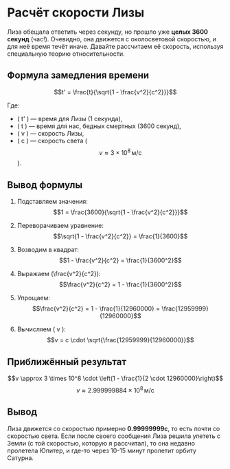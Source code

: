 # Расчёт скорости Лизы

Лиза обещала ответить через секунду, но прошло уже **целых 3600 секунд** (час!). Очевидно, она движется с околосветовой скоростью, и для неё время течёт иначе. Давайте рассчитаем её скорость, используя специальную теорию относительности.

## Формула замедления времени
$$t' = \frac{t}{\sqrt{1 - \frac{v^2}{c^2}}}$$

Где:
- \( t' \) — время для Лизы (1 секунда),
- \( t \) — время для нас, бедных смертных (3600 секунд),
- \( v \) — скорость Лизы,
- \( c \) — скорость света ($$v \approx 3 \times 10^8 \, \text{м/с}$$).

## Вывод формулы
1. Подставляем значения:
   $$1 = \frac{3600}{\sqrt{1 - \frac{v^2}{c^2}}}$$

2. Переворачиваем уравнение:
   $$\sqrt{1 - \frac{v^2}{c^2}} = \frac{1}{3600}$$

3. Возводим в квадрат:
   $$1 - \frac{v^2}{c^2} = \frac{1}{3600^2}$$

4. Выражаем \(\frac{v^2}{c^2}\):
   $$\frac{v^2}{c^2} = 1 - \frac{1}{3600^2}$$

5. Упрощаем:
   $$\frac{v^2}{c^2} = 1 - \frac{1}{12960000} = \frac{12959999}{12960000}$$

6. Вычисляем \( v \):
   $$v = c \cdot \sqrt{\frac{12959999}{12960000}}$$

## Приближённый результат
$$v \approx 3 \times 10^8 \cdot \left(1 - \frac{1}{2 \cdot 12960000}\right)$$
$$v \approx 2.999999884 \times 10^8 \, \text{м/с}$$

## Вывод
Лиза движется со скоростью примерно **0.99999999c**, то есть почти со скоростью света. Если после своего сообщения Лиза решила улететь с Земли (с той скоростью, которую я рассчитал), то она недавно пролетела Юпитер, и где-то через 10-15 минут пролетит орбиту Сатурна.
